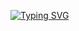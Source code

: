 [![Typing SVG](https://readme-typing-svg.demolab.com/?lines=stupid+monkey;c+plus+plus+enjoyer)](https://www.youtube.com/watch?v=EFLvHMJ5PHk)
